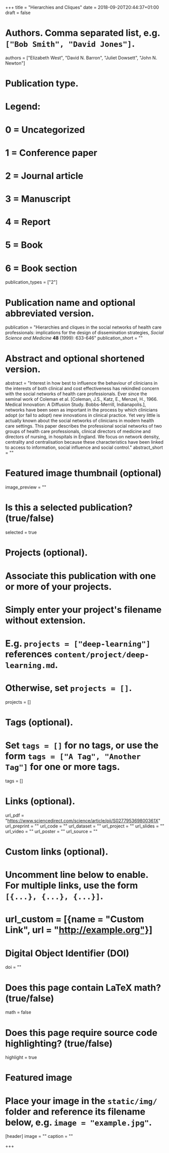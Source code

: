 +++
title = "Hierarchies and Cliques"
date = 2018-09-20T20:44:37+01:00
draft = false

# Authors. Comma separated list, e.g. `["Bob Smith", "David Jones"]`.
authors = ["Elizabeth West", "David N. Barron", "Juliet Dowsett", "John N. Newton"]

# Publication type.
# Legend:
# 0 = Uncategorized
# 1 = Conference paper
# 2 = Journal article
# 3 = Manuscript
# 4 = Report
# 5 = Book
# 6 = Book section
publication_types = ["2"]

# Publication name and optional abbreviated version.
publication = "Hierarchies and cliques in the social networks of health care professionals: implications for the design of dissemination strategies, *Social Science and Medicine* **48** (1999): 633-646"
publication_short = ""

# Abstract and optional shortened version.
abstract = "Interest in how best to influence the behaviour of clinicians in the interests of both clinical and cost effectiveness has rekindled concern with the social networks of health care professionals. Ever since the seminal work of Coleman et al. [Coleman, J.S., Katz, E., Menzel, H., 1966. Medical Innovation: A Diffusion Study. Bobbs-Merrill, Indianapolis.], networks have been seen as important in the process by which clinicians adopt (or fail to adopt) new innovations in clinical practice. Yet very little is actually known about the social networks of clinicians in modern health care settings. This paper describes the professional social networks of two groups of health care professionals, clinical directors of medicine and directors of nursing, in hospitals in England. We focus on network density, centrality and centralisation because these characteristics have been linked to access to information, social influence and social control."
abstract_short = ""

# Featured image thumbnail (optional)
image_preview = ""

# Is this a selected publication? (true/false)
selected = true

# Projects (optional).
#   Associate this publication with one or more of your projects.
#   Simply enter your project's filename without extension.
#   E.g. `projects = ["deep-learning"]` references `content/project/deep-learning.md`.
#   Otherwise, set `projects = []`.
projects = []

# Tags (optional).
#   Set `tags = []` for no tags, or use the form `tags = ["A Tag", "Another Tag"]` for one or more tags.
tags = []

# Links (optional).
url_pdf = "https://www.sciencedirect.com/science/article/pii/S027795369800361X"
url_preprint = ""
url_code = ""
url_dataset = ""
url_project = ""
url_slides = ""
url_video = ""
url_poster = ""
url_source = ""

# Custom links (optional).
#   Uncomment line below to enable. For multiple links, use the form `[{...}, {...}, {...}]`.
# url_custom = [{name = "Custom Link", url = "http://example.org"}]

# Digital Object Identifier (DOI)
doi = ""

# Does this page contain LaTeX math? (true/false)
math = false

# Does this page require source code highlighting? (true/false)
highlight = true

# Featured image
# Place your image in the `static/img/` folder and reference its filename below, e.g. `image = "example.jpg"`.
[header]
image = ""
caption = ""

+++

